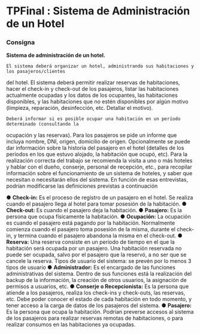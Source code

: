 # TPFinal : Sistema de Administración de un Hotel

### Consigna

**Sistema de administración de un hotel.**

    El sistema deberá organizar un hotel, administrando sus habitaciones y los pasajeros/clientes
del hotel. El sistema deberá permitir realizar reservas de habitaciones, hacer el check-in
y check-out de los pasajeros, listar las habitaciones actualmente ocupadas y los datos de
los ocupantes, las habitaciones disponibles, y las habitaciones que no estén disponibles por
algún motivo (limpieza, reparación, desinfección, etc. Detallar el motivo).

    Deberá informar si es posible ocupar una habitación en un período determinado (consultando la
ocupación y las reservas). Para los pasajeros se pide un informe que incluya nombre, DNI,
origen, domicilio de origen. Opcionalmente se puede dar información sobre la historia del
pasajero en el hotel (detalles de los períodos en los que estuvo alojado, la habitación que
ocupó, etc). Para la realización correcta del trabajo se recomienda la visita a uno o más hoteles
y hablar con el dueño, conserje, personal de recepción, etc., para recopilar información sobre el
funcionamiento de un sistema de hoteles, y saber que necesitan o necesitarán ellos del
sistema. En función de esas entrevistas, podrían modificarse las definiciones previstas a
continuación

● **Check-in:** Es el proceso de registro de un pasajero en el hotel. Se realiza cuando el 
pasajero llega al hotel para tomar posesión de la habitación.
● **Check-out:** Es cuando el pasajero deja la habitación.
● **Pasajero:** Es la persona que ocupa físicamente la habitación.
● **Ocupación:** La ocupación es cuando el pasajero está pagando por la habitación.
Normalmente comienza cuando el pasajero toma posesión de la misma, durante
el check-in, y termina cuando el pasajero abandona la misma en el check-out.
● **Reserva:** Una reserva consiste en un período de tiempo en el que la habitación será
ocupada por un pasajero. Una habitación reservada no puede ser ocupada, salvo por el
pasajero que la reservó, a no ser que se cancele la reserva.
Tipos de usuario del sistema: se prevén por lo menos 3 tipos de usuario
● **Administrador:** Es el encargado de las funciones administrativas del sistema. Dentro de
sus funciones está la realización del backup de la información, la creación de
otros usuarios, la asignación de permisos a usuarios, etc.
● **Conserje o Recepcionista:** Es la persona que atiende a los pasajeros, realiza los
check-ins y check-outs, las reservas, etc. Debe poder conocer el estado de cada
habitación en todo momento, y tener acceso a la carga de datos de los pasajeros del
sistema.
● **Pasajero:** Es la persona que ocupa la habitación. Podrían preverse accesos al sistema
de los pasajeros para realizar reservas remotas de habitaciones, o para realizar
consumos en las habitaciones ya ocupadas.
